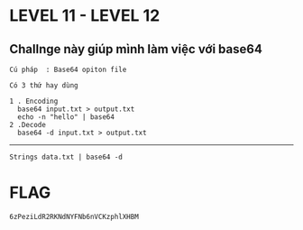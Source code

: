 # LEVEL 11 - LEVEL 12 

## Challnge này giúp mình làm việc với base64 


```
Cú pháp  : Base64 opiton file 

Có 3 thứ hay dùng 

1 . Encoding 
  base64 input.txt > output.txt 
  echo -n "hello" | base64 
2 .Decode 
  base64 -d input.txt > output.txt     
```


*** 
```
Strings data.txt | base64 -d 
```

# FLAG 
```
6zPeziLdR2RKNdNYFNb6nVCKzphlXHBM
```
